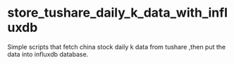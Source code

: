 # store_tushare_daily_k_data_with_influxdb 

Simple scripts that fetch china stock daily k data from tushare ,then put the data into influxdb database.
